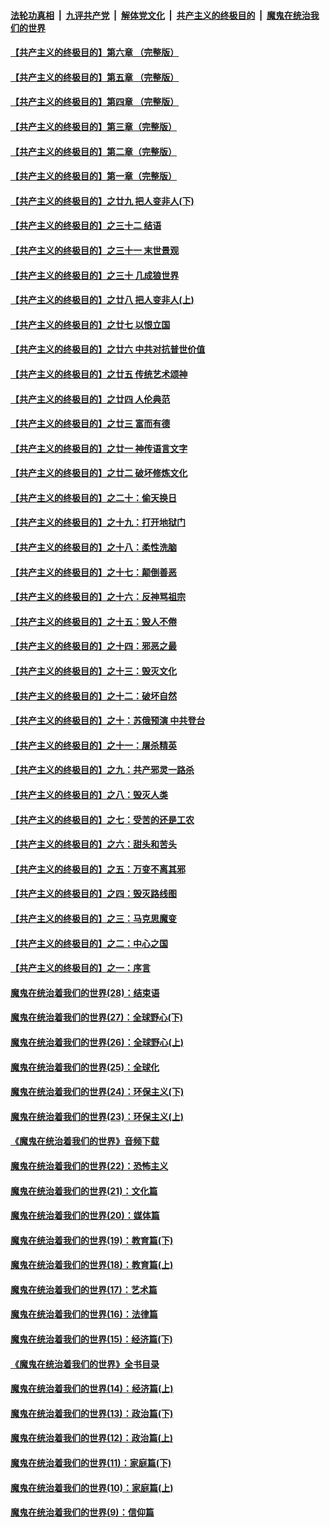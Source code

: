 ####  [法轮功真相](../../../../basic/blob/master/README.md?t=05172331) &nbsp;|&nbsp; [九评共产党](../../../../9ping.md/blob/master/README.md?t=05172331) &nbsp;|&nbsp; [解体党文化](../../../../jtdwh.md/blob/master/README.md?t=05172331)  &nbsp;|&nbsp; [共产主义的终极目的](../../../../gczydzjmd.md/blob/master/README.md?t=05172331) &nbsp;|&nbsp; [魔鬼在统治我们的世界](../../../../mgztzwmdsj.md/blob/master/README.md?t=05172331) 

#### [【共产主义的终极目的】第六章 （完整版）](../pages/nsc422/n11428913.md?t=05172331) 

#### [【共产主义的终极目的】第五章 （完整版）](../pages/nsc422/n11428912.md?t=05172331) 

#### [【共产主义的终极目的】第四章 （完整版）](../pages/nsc422/n11428907.md?t=05172331) 

#### [【共产主义的终极目的】第三章（完整版）](../pages/nsc422/n11428848.md?t=05172331) 

#### [【共产主义的终极目的】第二章（完整版）](../pages/nsc422/n11428831.md?t=05172331) 

#### [【共产主义的终极目的】第一章（完整版）](../pages/nsc422/n11417651.md?t=05172331) 

#### [【共产主义的终极目的】之廿九 把人变非人(下)](../pages/nsc422/n11344140.md?t=05172331) 

#### [【共产主义的终极目的】之三十二 结语](../pages/nsc422/n11360535.md?t=05172331) 

#### [【共产主义的终极目的】之三十一 末世景观](../pages/nsc422/n11351129.md?t=05172331) 

#### [【共产主义的终极目的】之三十 几成狼世界](../pages/nsc422/n11348280.md?t=05172331) 

#### [【共产主义的终极目的】之廿八 把人变非人(上)](../pages/nsc422/n11340492.md?t=05172331) 

#### [【共产主义的终极目的】之廿七 以恨立国](../pages/nsc422/n11336944.md?t=05172331) 

#### [【共产主义的终极目的】之廿六 中共对抗普世价值](../pages/nsc422/n11324785.md?t=05172331) 

#### [【共产主义的终极目的】之廿五 传统艺术颂神](../pages/nsc422/n11296396.md?t=05172331) 

#### [【共产主义的终极目的】之廿四 人伦典范](../pages/nsc422/n11296397.md?t=05172331) 

#### [【共产主义的终极目的】之廿三 富而有德](../pages/nsc422/n11283598.md?t=05172331) 

#### [【共产主义的终极目的】之廿一 神传语言文字](../pages/nsc422/n11263265.md?t=05172331) 

#### [【共产主义的终极目的】之廿二 破坏修炼文化](../pages/nsc422/n11245728.md?t=05172331) 

#### [【共产主义的终极目的】之二十：偷天换日](../pages/nsc422/n11238846.md?t=05172331) 

#### [【共产主义的终极目的】之十九：打开地狱门](../pages/nsc422/n11206376.md?t=05172331) 

#### [【共产主义的终极目的】之十八：柔性洗脑](../pages/nsc422/n11199994.md?t=05172331) 

#### [【共产主义的终极目的】之十七：颠倒善恶](../pages/nsc422/n11179782.md?t=05172331) 

#### [【共产主义的终极目的】之十六：反神骂祖宗](../pages/nsc422/n11166798.md?t=05172331) 

#### [【共产主义的终极目的】之十五：毁人不倦](../pages/nsc422/n11166792.md?t=05172331) 

#### [【共产主义的终极目的】之十四：邪恶之最](../pages/nsc422/n11150249.md?t=05172331) 

#### [【共产主义的终极目的】之十三：毁灭文化](../pages/nsc422/n11135227.md?t=05172331) 

#### [【共产主义的终极目的】之十二：破坏自然](../pages/nsc422/n11135214.md?t=05172331) 

#### [【共产主义的终极目的】之十：苏俄预演 中共登台](../pages/nsc422/n11118424.md?t=05172331) 

#### [【共产主义的终极目的】之十一：屠杀精英](../pages/nsc422/n11118442.md?t=05172331) 

#### [【共产主义的终极目的】之九：共产邪灵一路杀](../pages/nsc422/n11114139.md?t=05172331) 

#### [【共产主义的终极目的】之八：毁灭人类](../pages/nsc422/n11108503.md?t=05172331) 

#### [【共产主义的终极目的】之七：受苦的还是工农](../pages/nsc422/n11101809.md?t=05172331) 

#### [【共产主义的终极目的】之六：甜头和苦头](../pages/nsc422/n11096971.md?t=05172331) 

#### [【共产主义的终极目的】之五：万变不离其邪](../pages/nsc422/n11091285.md?t=05172331) 

#### [【共产主义的终极目的】之四：毁灭路线图](../pages/nsc422/n11086284.md?t=05172331) 

#### [【共产主义的终极目的】之三：马克思魔变](../pages/nsc422/n11061941.md?t=05172331) 

#### [【共产主义的终极目的】之二：中心之国](../pages/nsc422/n11047728.md?t=05172331) 

#### [【共产主义的终极目的】之一：序言](../pages/nsc422/n11086077.md?t=05172331) 

#### [魔鬼在统治着我们的世界(28)：结束语](../pages/nsc422/n10936246.md?t=05172331) 

#### [魔鬼在统治着我们的世界(27)：全球野心(下)](../pages/nsc422/n10928319.md?t=05172331) 

#### [魔鬼在统治着我们的世界(26)：全球野心(上)](../pages/nsc422/n10900318.md?t=05172331) 

#### [魔鬼在统治着我们的世界(25)：全球化](../pages/nsc422/n10788205.md?t=05172331) 

#### [魔鬼在统治着我们的世界(24)：环保主义(下)](../pages/nsc422/n10695307.md?t=05172331) 

#### [魔鬼在统治着我们的世界(23)：环保主义(上)](../pages/nsc422/n10688613.md?t=05172331) 

#### [《魔鬼在统治着我们的世界》音频下载](../pages/nsc422/n10635553.md?t=05172331) 

#### [魔鬼在统治着我们的世界(22)：恐怖主义](../pages/nsc422/n10614727.md?t=05172331) 

#### [魔鬼在统治着我们的世界(21)：文化篇](../pages/nsc422/n10597706.md?t=05172331) 

#### [魔鬼在统治着我们的世界(20)：媒体篇](../pages/nsc422/n10586579.md?t=05172331) 

#### [魔鬼在统治着我们的世界(19)：教育篇(下)](../pages/nsc422/n10564808.md?t=05172331) 

#### [魔鬼在统治着我们的世界(18)：教育篇(上)](../pages/nsc422/n10526970.md?t=05172331) 

#### [魔鬼在统治着我们的世界(17)：艺术篇](../pages/nsc422/n10499093.md?t=05172331) 

#### [魔鬼在统治着我们的世界(16)：法律篇](../pages/nsc422/n10485969.md?t=05172331) 

#### [魔鬼在统治着我们的世界(15)：经济篇(下)](../pages/nsc422/n10469975.md?t=05172331) 

#### [《魔鬼在统治着我们的世界》全书目录](../pages/nsc422/n10464261.md?t=05172331) 

#### [魔鬼在统治着我们的世界(14)：经济篇(上)](../pages/nsc422/n10457370.md?t=05172331) 

#### [魔鬼在统治着我们的世界(13)：政治篇(下)](../pages/nsc422/n10448270.md?t=05172331) 

#### [魔鬼在统治着我们的世界(12)：政治篇(上)](../pages/nsc422/n10444576.md?t=05172331) 

#### [魔鬼在统治着我们的世界(11)：家庭篇(下)](../pages/nsc422/n10440961.md?t=05172331) 

#### [魔鬼在统治着我们的世界(10)：家庭篇(上)](../pages/nsc422/n10435448.md?t=05172331) 

#### [魔鬼在统治着我们的世界(9)：信仰篇](../pages/nsc422/n10432159.md?t=05172331) 

